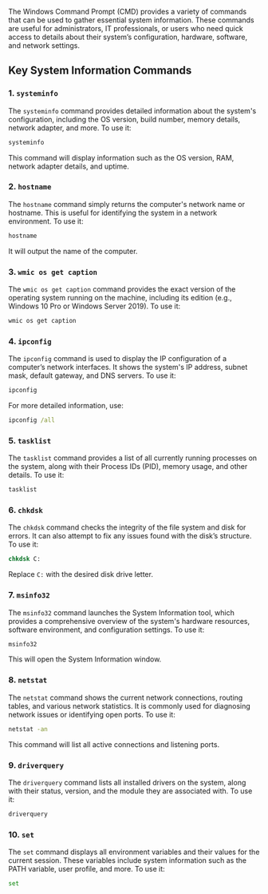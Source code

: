 The Windows Command Prompt (CMD) provides a variety of commands that can be used to gather essential system information. These commands are useful for administrators, IT professionals, or users who need quick access to details about their system’s configuration, hardware, software, and network settings.

## Key System Information Commands

### 1. `systeminfo`

The `systeminfo` command provides detailed information about the system's configuration, including the OS version, build number, memory details, network adapter, and more. To use it:

```cmd
systeminfo
```

This command will display information such as the OS version, RAM, network adapter details, and uptime.

### 2. `hostname`

The `hostname` command simply returns the computer's network name or hostname. This is useful for identifying the system in a network environment. To use it:

```cmd
hostname
```

It will output the name of the computer.

### 3. `wmic os get caption`

The `wmic os get caption` command provides the exact version of the operating system running on the machine, including its edition (e.g., Windows 10 Pro or Windows Server 2019). To use it:

```cmd
wmic os get caption
```

### 4. `ipconfig`

The `ipconfig` command is used to display the IP configuration of a computer’s network interfaces. It shows the system's IP address, subnet mask, default gateway, and DNS servers. To use it:

```cmd
ipconfig
```

For more detailed information, use:

```cmd
ipconfig /all
```

### 5. `tasklist`

The `tasklist` command provides a list of all currently running processes on the system, along with their Process IDs (PID), memory usage, and other details. To use it:

```cmd
tasklist
```

### 6. `chkdsk`

The `chkdsk` command checks the integrity of the file system and disk for errors. It can also attempt to fix any issues found with the disk’s structure. To use it:

```cmd
chkdsk C:
```

Replace `C:` with the desired disk drive letter.

### 7. `msinfo32`

The `msinfo32` command launches the System Information tool, which provides a comprehensive overview of the system's hardware resources, software environment, and configuration settings. To use it:

```cmd
msinfo32
```

This will open the System Information window.

### 8. `netstat`

The `netstat` command shows the current network connections, routing tables, and various network statistics. It is commonly used for diagnosing network issues or identifying open ports. To use it:

```cmd
netstat -an
```

This command will list all active connections and listening ports.

### 9. `driverquery`

The `driverquery` command lists all installed drivers on the system, along with their status, version, and the module they are associated with. To use it:

```cmd
driverquery
```

### 10. `set`

The `set` command displays all environment variables and their values for the current session. These variables include system information such as the PATH variable, user profile, and more. To use it:

```cmd
set
```